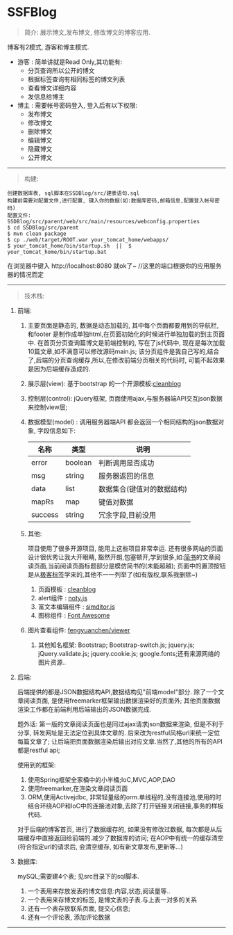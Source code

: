 # SSFBlog

> 简介:
    展示博文,发布博文, 修改博文的博客应用.
    
博客有2模式, 游客和博主模式.

- 游客 : 简单讲就是Read Only,其功能有:
    - 分页查询所以公开的博文 
    - 根据标签查询有相同标签的博文列表
    - 查看博文详细内容
    - 发信息给博主 
- 博主 : 需要帐号密码登入, 登入后有以下权限:
    - 发布博文
    - 修改博文
    - 删除博文
    - 编辑博文
    - 隐藏博文
    - 公开博文 
  

---
> 构建:
   
    创建数据库表, sql脚本在SSDBlog/src/建表语句.sql
    构建前需要对配置文件,进行配置, 键入你的数据(如:数据库密码,邮箱信息,配置登入帐号密码)
    配置文件: SSDBlog/src/parent/web/src/main/resources/webconfig.properties
    $ cd SSDBlog/src/parent
    $ mvn clean package
    $ cp ./web/target/ROOT.war your_tomcat_home/webapps/
    $ your_tomcat_home/bin/startup.sh  ||  $ your_tomcat_home/bin/startup.bat

 在浏览器中键入 http://localhost:8080 就ok了~           //这里的端口根据你的应用服务器的情况而定
 
 

---
> 技术栈:
1. 前端:
    1. 主要页面是静态的, 数据是动态加载的, 其中每个页面都要用到的导航栏, 和footer 是制作成单独html,在页面初始化的时候进行单独加载的到主页面中.
       在首页分页查询篇博文是前端控制的, 写在了js代码中, 现在是每次加载10篇文章,如不满意可以修改源码main.js; 该分页组件是我自己写的,结合了,后端的分页查询缓存,所以,在修改前端分页相关的代码时, 可能不起效果是因为后端缓存造成的.
    1. 展示层(view): 基于bootstrap 的一个开源模板:[cleanblog](https://startbootstrap.com/template-overviews/clean-blog/)
    1. 控制层(control): jQuery框架, 页面使用ajax,与服务器端API交互json数据来控制view层;
    1. 数据模型(model) : 调用服务器端API 都会返回一个相同结构的json数据对象, 字段信息如下:
    
        名称 | 类型 | 说明
        ---|---|---
        error | boolean | 判断调用是否成功
        msg| string | 服务器返回的信息
        data | list | 数据集合(键值对的数据结构)
        mapRs | map | 键值对数据
        success| string | 冗余字段,目前没用
    1. 其他: 
        
        项目使用了很多开源项目, 能用上这些项目非常幸运.
        还有很多网站的页面设计很优秀让我大开眼睛, 豁然开朗,包塞顿开,学到很多,如:[简书](http://www.jianshu.com/)的文章阅读页面,当前阅读页面标题部分是模仿简书的(未能超越);
        页面中的置顶按钮是从[极客标签](http://www.gbtags.com/)学来的,其他不一一列举了(如有版权,联系我删除~)
        1. 页面模板 : [cleanblog](https://startbootstrap.com/template-overviews/clean-blog/)
        1. alert组件 :  [noty.js](http://ned.im/noty) 
        1. 富文本编辑组件 :  [simditor.js](http://simditor.tower.im/) 
        1. 图标组件 :  [Font Awesome](http://fontawesome.io/)
	1. 图片查看组件: [fengyuanchen/viewer](https://fengyuanchen.github.io/viewer)
        1. 其他知名框架: Bootstrap;
        Bootstrap-switch.js;
        jquery.js;
        jQuery.validate.js;
        jquery.cookie.js;
        google.fonts;还有来源网络的图片资源..
         
        
1. 后端:
    
    后端提供的都是JSON数据结构API,数据结构见"前端model"部分. 除了一个文章阅读页面, 是使用freemarker框架输出数据渲染好的页面外; 其他页面数据渲染工作都在前端利用后端输出的JSON数据完成.

    题外话: 第一版的文章阅读页面也是同过ajax请求json数据来渲染, 但是不利于分享, 转发网址是无法定位到具体文章的.
    后来改为restful风格url来统一定位每篇文章了; 让后端把页面数据渲染后输出对应文章.当然了,其他的所有的API都是restful api;
    
    使用到的框架:
    1. 使用Spring框架全家桶中的小半桶;IoC,MVC,AOP,DAO
    2. 使用freemarker,在渲染文章阅读页面
    3. ORM,使用Activejdbc, 非常轻量级的orm.单线程的,没有连接池,使用的时结合环绕AOP和IoC中的连接池对象,去除了打开链接关闭链接,事务的样板代码.
    
    对于后端的博客首页, 进行了数据缓存的, 如果没有修改过数据, 每次都是从后端缓存中直接返回给前端的.减少了数据库的访问; 在AOP中有统一的缓存清空(符合指定url的请求后, 会清空缓存, 如有新文章发布,更新等...)
    
1. 数据库:
    
     mySQL;需要建4个表; 见src目录下的sql脚本.
    1. 一个表用来存放发表的博文信息:内容,状态,阅读量等..
    2. 一个表用来存博文的标签, 是博文表的子表.与上表一对多的关系
    3. 还有一个表存放联系页面, 提交心信息;
    4. 还有一个评论表, 添加评论数据


       
---
